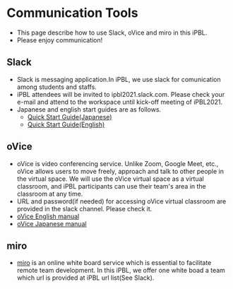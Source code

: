 # Communication Tools
- This page describe how to use Slack, oVice and miro in this iPBL.
- Please enjoy communication!

## Slack
- Slack is messaging application.In iPBL, we use slack for comunication among students and staffs.
- iPBL attendees will be invited to ipbl2021.slack.com. Please check your e-mail and attend to the workspace until kick-off meeting of iPBL2021.
- Japanese and english start guides are as follows.
  - [Quick Start Guide(Japanese)](https://slack.com/intl/ja-jp/help/articles/360059928654-Slack-%E3%81%AE%E4%BD%BF%E3%81%84%E6%96%B9---%E3%82%AF%E3%82%A4%E3%83%83%E3%82%AF%E3%82%B9%E3%82%BF%E3%83%BC%E3%83%88%E3%82%AC%E3%82%A4%E3%83%89)
  - [Quick Start Guide(English)](https://slack.com/help/articles/360059928654-How-to-use-Slack--your-quick-start-guide)

## oVice
- oVice is video conferencing service. Unlike Zoom, Google Meet, etc., oVice allows users to move freely, approach and talk to other people in the virtual space. We will use the oVice virtual space as a virtual classroom, and iPBL participants can use their team's area  in the classroom at any time.
- URL and password(if needed) for accessing oVice virtual classroom are provided in the slack channel. Please check it.
- [oVice English manual](https://www.notion.so/oVice-for-Newcomers-5d7c799da91f4f678bc8e772a22177d9)
- [oVice Japanese manual](https://ja.ovice.wiki/c95380de950b4235a9c07de30be70f1d)

## miro
- [miro](https://miro.com/) is an online white board service which is essential to facilitate remote team development. In this iPBL, we offer one white boad a team which url is provided at iPBL url list(See Slack).
